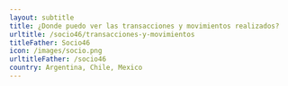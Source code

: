 ```yaml
---
layout: subtitle
title: ¿Donde puedo ver las transacciones y movimientos realizados?
urltitle: /socio46/transacciones-y-movimientos
titleFather: Socio46
icon: /images/socio.png
urltitleFather: /socio46
country: Argentina, Chile, Mexico
---
```

